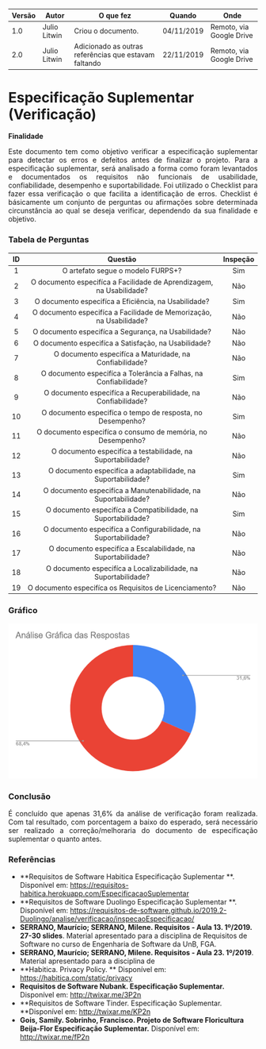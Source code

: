 |Versão| Autor | O que fez |  Quando | Onde |
|------|------| --------  |-------- | -----|
|1.0| Julio Litwin | Criou o documento. |04/11/2019| Remoto, via Google Drive|
|2.0| Julio Litwin | Adicionado as outras referências que estavam faltando |22/11/2019| Remoto, via Google Drive|

# Especificação Suplementar (Verificação)

**Finalidade**

<p align="justify">Este documento tem como objetivo verificar a especificação suplementar para detectar os erros e defeitos antes de finalizar o projeto. Para a especificação suplementar, será analisado a forma como foram levantados e documentados os requisitos não funcionais de usabilidade, confiabilidade, desempenho e suportabilidade. Foi utilizado o Checklist para fazer essa verificação o que facilita a identificação de erros. Checklist é básicamente um conjunto de perguntas ou afirmações sobre determinada circunstância ao qual se deseja verificar, dependendo da sua finalidade e objetivo. </p>

### Tabela de Perguntas
| ID | Questão | Inspeção |  
|:----:|:------:|:------:|
| 1 | O artefato segue o modelo FURPS+? | Sim |
| 2 | O documento especifíca a Facilidade de Aprendizagem, na Usabilidade? | Não |
| 3 | O documento especifíca a Eficiência, na Usabilidade? | Sim |
| 4 | O documento especifíca a Facilidade de Memorização, na Usabilidade? | Não |
| 5 | O documento especifíca a Segurança, na Usabilidade? | Não |
| 6 | O documento especifíca a Satisfação, na Usabilidade? | Não |
| 7 | O documento especifíca a Maturidade, na Confiabilidade? | Não |
| 8 | O documento especifíca a Tolerância a Falhas, na Confiabilidade? | Sim |
| 9 | O documento especifíca a Recuperabilidade, na Confiabilidade? | Não |
| 10 | O documento especifíca o tempo de resposta, no Desempenho? | Sim |
| 11 | O documento especifíca o consumo de memória, no Desempenho? | Não |
| 12 | O documento especifíca a testabilidade, na Suportabilidade? | Não |
| 13 | O documento especifíca a adaptabilidade, na Suportabilidade? | Sim |
| 14 | O documento especifíca a Manutenabilidade, na Suportabilidade? | Não |
| 15 | O documento especifíca a Compatibilidade, na Suportabilidade? | Sim |
| 16 | O documento especifíca a Configurabilidade, na Suportabilidade? | Não |
| 17 | O documento especifíca a Escalabilidade, na Suportabilidade? | Não |
| 18 | O documento especifíca a Localizabilidade, na Suportabilidade? | Não |
| 19 | O documento especifíca os Requisitos de Licenciamento? | Não |

### Gráfico

![](../../img/verificacao/espec_suplementar_grafico.png)

### Conclusão

<p align="justify">É concluído que apenas 31,6% da análise de verificação foram realizada. Com tal resultado, com porcentagem a baixo do esperado, será necessário ser realizado a correção/melhoraria do documento de especificação suplementar o quanto antes.</p>

### Referências
- **Requisitos de Software Habitica Especificação Suplementar **. Disponível em: https://requisitos-habitica.herokuapp.com/EspecificacaoSuplementar
- **Requisitos de Software Duolingo Especificação Suplementar **. Disponível em: https://requisitos-de-software.github.io/2019.2-Duolingo/analise/verificacao/inspecaoEspecificacao/
- **SERRANO, Maurício; SERRANO, Milene. Requisitos - Aula 13. 1º/2019. 27-30 slides**. Material apresentado para a disciplina de Requisitos de Software no curso de Engenharia de Software da UnB, FGA.
- **SERRANO, Maurício; SERRANO, Milene. Requisitos - Aula 23. 1º/2019**. Material apresentado para a disciplina de 
- **Habitica. Privacy Policy. ** Disponível em: https://habitica.com/static/privacy
- **Requisitos de Software Nubank. Especificação Suplementar.** Disponível em: http://twixar.me/3P2n
- **Requisitos de Software Tinder. Especificação Suplementar. **Disponível em: http://twixar.me/KP2n
- **Gois, Samily. Sobrinho, Francisco. Projeto de Software Floricultura Beija-Flor Especificação Suplementar.** Disponível em: http://twixar.me/fP2n
